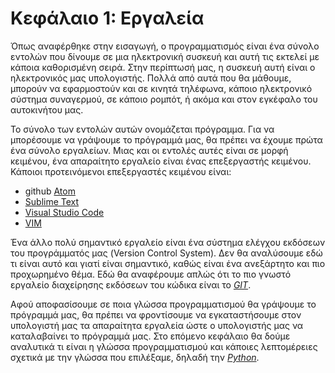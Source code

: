 # Κεφάλαιο 1: Εργαλεία

Όπως αναφέρθηκε στην εισαγωγή, ο προγραμματισμός είναι ένα σύνολο εντολών που δίνουμε σε μια ηλεκτρονική συσκευή και αυτή τις εκτελεί με κάποια καθορισμένη σειρά. 
Στην περίπτωσή μας, η συσκευή αυτή είναι ο ηλεκτρονικός μας υπολογιστής. Πολλά από αυτά που θα μάθουμε, μπορούν να εφαρμοστούν και σε κινητά τηλέφωνα, κάποιο ηλεκτρονικό σύστημα
συναγερμού, σε κάποιο ρομπότ, ή ακόμα και στον εγκέφαλο του αυτοκινήτου μας.

Το σύνολο των εντολών αυτών ονομάζεται πρόγραμμα. Για να μπορέσουμε να γράψουμε το πρόγραμμά μας, θα πρέπει να έχουμε πρώτα ένα σύνολο εργαλείων. 
Μιας και οι εντολές αυτές είναι σε μορφή κειμένου, ένα απαραίτητο εργαλείο είναι ένας επεξεργαστής κειμένου. Κάποιοι προτεινόμενοι επεξεργαστές κειμένου είναι:

* github [Atom](https://atom.io/)
* [Sublime Text](https://www.sublimetext.com/)
* [Visual Studio Code](https://code.visualstudio.com/)
* [VIM](http://www.vim.org/)

Ένα άλλο πολύ σημαντικό εργαλείο είναι ένα σύστημα ελέγχου εκδόσεων του προγράμματός μας (Version Control System). Δεν θα αναλύσουμε εδώ τι είναι αυτό και γιατί είναι σημαντικό, καθώς είναι ένα ανεξάρτητο και πιο προχωρημένο θέμα. Εδώ θα αναφέρουμε απλώς ότι το πιο γνωστό εργαλείο διαχείρησης εκδόσεων του κώδικα είναι το [*GIT*](https://git-scm.com/).

Αφού αποφασίσουμε σε ποια γλώσσα προγραμματισμού θα γράψουμε το πρόγραμμά μας, θα πρέπει να φροντίσουμε να εγκαταστήσουμε στον υπολογιστή μας τα απαραίτητα εργαλεία ώστε ο υπολογιστής μας να καταλαβαίνει το πρόγραμμά μας. Στο επόμενο κεφάλαιο θα δούμε αναλυτικά τι είναι η γλώσσα προγραμματισμού και κάποιες λεπτομέρειες σχετικά με την γλώσσα που επιλέξαμε, δηλαδή την [*Python*](https://www.python.org/).